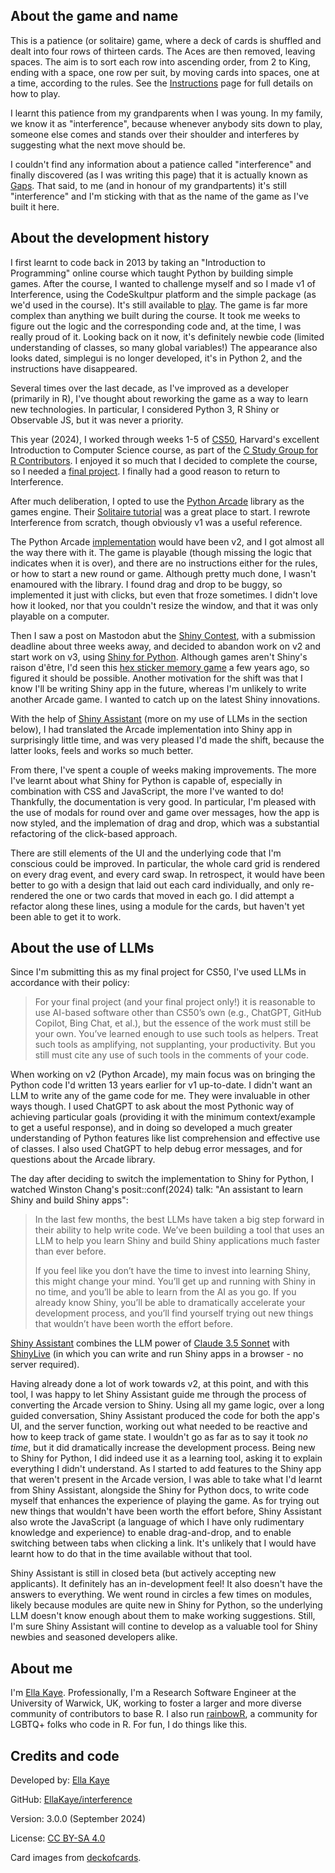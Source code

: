 ## About the game and name

This is a patience (or solitaire) game, 
where a deck of cards is shuffled and dealt into four rows of thirteen cards.
The Aces are then removed, leaving spaces. 
The aim is to sort each row into ascending order, from 2 to King, ending with a space, one row per suit, 
by moving cards into spaces, one at a time, according to the rules. 
See the [Instructions](instructions.md) page for full details on how to play.

I learnt this patience from my grandparents when I was young. 
In my family, we know it as "interference", 
because whenever anybody sits down to play, 
someone else comes and stands over their shoulder and interferes by suggesting what the next move should be.

I couldn't find any information about a patience called "interference"
and finally discovered (as I was writing this page) that it is actually known as <a href="https://en.wikipedia.org/wiki/Gaps" target="_blank">Gaps</a>. 
That said, to me (and in honour of my grandpartents) it's still "interference" and
I'm sticking with that as the name of the game as I've built it here.

## About the development history

I first learnt to code back in 2013 by taking an "Introduction to Programming" online course which taught Python by building simple games.
After the course, I wanted to challenge myself and so I made v1 of Interference, using the CodeSkultpur platform and the simple package (as we'd used in the course). It's still available to <a href="https://py2.codeskulptor.org/#user51_AaJ8ZQvnxh3PPb7.py" target="_blank">play</a>. The game is far more complex than anything we built during the course. It took me weeks to figure out the logic and the corresponding code and, at the time, I was really proud of it. Looking back on it now, it's definitely newbie code (limited understanding of classes, so many global variables!) The appearance also looks dated, simplegui is no longer developed, it's in Python 2, and the instructions have disappeared.

Several times over the last decade, as I've improved as a developer (primarily in R), I've thought about reworking the game as a way to learn new technologies. In particular, I considered Python 3, R Shiny or Observable JS, but it was never a priority.

This year (2024), I worked through weeks 1-5 of <a href="https://cs50.harvard.edu/x/2024/" target="_blank">CS50</a>, Harvard's excellent Introduction to Computer Science course, as part of the <a href="https://contributor.r-project.org/events/c-study-group-2024/" target="_blank">C Study Group for R Contributors</a>. I enjoyed it so much that I decided to complete the course, so I needed a <a href="https://cs50.harvard.edu/x/2024/[roject]" target="_blank">final project</a>. I finally had a good reason to return to Interference.

After much deliberation, I opted to use the <a href="https://api.arcade.academy/en/latest/" target="_blank">Python Arcade</a> library as the games engine. Their <a href="https://api.arcade.academy/en/latest/tutorials/card_game/index.html" target="_blank">Solitaire tutorial</a> was a great place to start. I rewrote Interference from scratch, though obviously v1 was a useful reference. 

The Python Arcade <a href="https://github.com/ellakaye/interference-arcade" target="_blank">implementation</a> would have been v2, and I got almost all the way there with it.
The game is playable (though missing the logic that indicates when it is over), and there are no instructions either for the rules, or how to start a new round or game. 
Although pretty much done, I wasn't enamoured with the library. 
I found drag and drop to be buggy, so implemented it just with clicks, but even that froze sometimes. I didn't love how it looked, nor that you couldn't resize the window, and that it was only playable on a computer. 

Then I saw a post on Mastodon abut the <a href="https://posit.co/blog/announcing-the-2024-shiny-contest/" target="_blank">Shiny Contest</a>, 
with a submission deadline about three weeks away,
and decided to abandon work on v2 and start work on v3, using <a href="https://shiny.posit.co/py/" target="_blank">Shiny for Python</a>. Although games aren't Shiny's raison d'être, I'd seen this <a href="https://github.com/dreamRs/memory-hex" target="_blank">hex sticker memory game</a> a few years ago, so figured it should be possible.
Another motivation for the shift was that I know I'll be writing Shiny app in the future,
whereas I'm unlikely to write another Arcade game. 
I wanted to catch up on the latest Shiny innovations.

With the help of <a href="https://gallery.shinyapps.io/assistant/" target="_blank">Shiny Assistant</a> (more on my use of LLMs in the section below), 
I had translated the Arcade implementation into Shiny app in surprisingly little time,
and was very pleased I'd made the shift, because the latter looks, feels and works so much better.

From there, I've spent a couple of weeks making improvements. 
The more I've learnt about what Shiny for Python is capable of,
especially in combination with CSS and JavaScript, the more I've wanted to do!
Thankfully, the documentation is very good.
In particular, I'm pleased with the use of modals for round over and game over messages,
how the app is now styled, and the implemation of drag and drop, 
which was a substantial refactoring of the click-based approach.

There are still elements of the UI and the underlying code that I'm conscious could be improved.
In particular, the whole card grid is rendered on every drag event, and every card swap.
In retrospect, it would have been better to go with a design that laid out each card individually, 
and only re-rendered the one or two cards that moved in each go.
I did attempt a refactor along these lines, using a module for the cards, 
but haven't yet been able to get it to work.


## About the use of LLMs

Since I'm submitting this as my final project for CS50, 
I've used LLMs in accordance with their policy:

> For your final project (and your final project only!) it is reasonable to use AI-based software other than CS50’s own (e.g., ChatGPT, GitHub Copilot, Bing Chat, et al.), but the essence of the work must still be your own. You’ve learned enough to use such tools as helpers. Treat such tools as amplifying, not supplanting, your productivity. But you still must cite any use of such tools in the comments of your code.

When working on v2 (Python Arcade), my main focus was on bringing the Python code I'd written 13 years earlier for v1 up-to-date. I didn't want an LLM to write any of the game code for me.
They were invaluable in other ways though. I used ChatGPT to ask about the most Pythonic way of achieving particular goals (providing it with the minimum context/example to get a useful response), and in doing so developed a much greater understanding of Python features like list comprehension and effective use of classes. I also used ChatGPT to help debug error messages, and for questions about the Arcade library. 

The day after deciding to switch the implementation to Shiny for Python, 
I watched Winston Chang's posit::conf(2024) talk: "An assistant to learn Shiny and build Shiny apps":

> In the last few months, the best LLMs have taken a big step forward in their ability to help write code. We’ve been building a tool that uses an LLM to help you learn Shiny and build Shiny applications much faster than ever before.
>    
> If you feel like you don’t have the time to invest into learning Shiny, this might change your mind. You’ll get up and running with Shiny in no time, and you’ll be able to learn from the AI as you go. If you already know Shiny, you’ll be able to dramatically accelerate your development process, and you’ll find yourself trying out new things that wouldn’t have been worth the effort before.

<a href="https://gallery.shinyapps.io/assistant/" target="_blank">Shiny Assistant</a> combines the LLM power of <a href="https://claude.ai/" target="_blank">Claude 3.5 Sonnet</a> with <a href="https://shinylive.io/" target="_blank">ShinyLive</a> (in which you can write and run Shiny apps in a browser - no server required).

Having already done a lot of work towards v2, at this point, and with this tool, 
I was happy to let Shiny Assistant guide me through the process of converting the Arcade version to Shiny.
Using all my game logic, over a long guided conversation, Shiny Assistant produced the code for both the app's UI, 
and the server function, working out what needed to be reactive and how to keep track of game state.
I wouldn't go as far as to say it took *no time*, but it did dramatically increase the development process.
Being new to Shiny for Python, I did indeed use it as a learning tool, asking it to explain everything I didn't understand.
As I started to add features to the Shiny app that weren't present in the Arcade version, 
I was able to take what I'd learnt from Shiny Assistant, alongside the Shiny for Python docs, 
to write code myself that enhances the experience of playing the game. 
As for trying out new things that wouldn't have been worth the effort before, 
Shiny Assistant also wrote the JavaScript (a language of which I have only rudimentary knowledge and experience) 
to enable drag-and-drop, and to enable switching between tabs when clicking a link. 
It's unlikely that I would have learnt how to do that in the time available without that tool.

Shiny Assistant is still in closed beta (but actively accepting new applicants). 
It definitely has an in-development feel! It also doesn't have the answers to everything. 
We went round in circles a few times on modules, likely because modules are quite new in Shiny for Python,
so the underlying LLM doesn't know enough about them to make working suggestions.
Still, I'm sure Shiny Assistant will contine to develop as a valuable tool for Shiny newbies and seasoned developers alike.

## About me

I'm <a href="https://ellakaye.co.uk" target="_blank">Ella Kaye</a>. Professionally, I'm a Research Software Engineer at the University of Warwick, UK, 
working to foster a larger and more diverse community of contributors to base R. 
I also run <a href="https://rainbowr.org" target="_blank">rainbowR</a>, a community for LGBTQ+ folks who code in R.
For fun, I do things like this.

## Credits and code

Developed by: [Ella Kaye](https://ellakaye.co.uk)

GitHub: [EllaKaye/interference](https://github.com/EllaKaye/interference)

Version: 3.0.0 (September 2024)

License: [CC BY-SA 4.0](https://creativecommons.org/licenses/by-sa/4.0/deed.en)

Card images from <a href="https://github.com/crobertsbmw/deckofcards" target="_blank">deckofcards</a>.